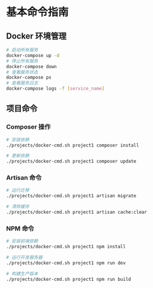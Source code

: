 # 基本命令指南

## Docker 环境管理 

```bash
# 启动所有服务
docker-compose up -d
# 停止所有服务
docker-compose down
# 查看服务状态
docker-compose ps
# 查看服务日志
docker-compose logs -f [service_name]
```

## 项目命令

### Composer 操作

```bash
# 安装依赖
./projects/docker-cmd.sh project1 composer install

# 更新依赖
./projects/docker-cmd.sh project1 composer update
```

### Artisan 命令
```bash
# 运行迁移
./projects/docker-cmd.sh project1 artisan migrate

# 清除缓存
./projects/docker-cmd.sh project1 artisan cache:clear
```

### NPM 命令
```bash
# 安装前端依赖
./projects/docker-cmd.sh project1 npm install

# 运行开发服务器
./projects/docker-cmd.sh project1 npm run dev

# 构建生产版本
./projects/docker-cmd.sh project1 npm run build
```
